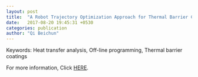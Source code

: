```yaml
---
layout: post
title:  "A Robot Trajectory Optimization Approach for Thermal Barrier Coatings Used for Free-Form Components(August 2017, online first)"
date:   2017-08-20 19:45:31 +0530
categories: publication
author: "Qi Beichun"
---
```


Keywords:
Heat transfer analysis, Off-line programming, Thermal barrier coatings


For more information, Click [HERE][here].

[here]: http://link.springer.com/article/10.1007/s11666-017-0601-2


